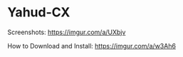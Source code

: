 # Yahud-CX
Screenshots: https://imgur.com/a/UXbjv

How to Download and Install: https://imgur.com/a/w3Ah6
